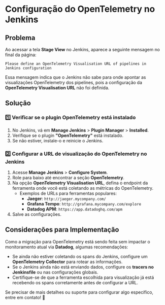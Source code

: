 # Configuração do OpenTelemetry no Jenkins

## Problema
Ao acessar a tela **Stage View** no Jenkins, aparece a seguinte mensagem no final da página:

```
Please define an OpenTelemetry Visualisation URL of pipelines in Jenkins configuration
```

Essa mensagem indica que o Jenkins não sabe para onde apontar as visualizações OpenTelemetry dos pipelines, pois a configuração da **OpenTelemetry Visualisation URL** não foi definida.

## Solução

### 1️⃣ Verificar se o plugin OpenTelemetry está instalado
1. No Jenkins, vá em **Manage Jenkins** > **Plugin Manager** > **Installed**.
2. Verifique se o plugin **"OpenTelemetry"** está instalado.
3. Se não estiver, instale-o e reinicie o Jenkins.

### 2️⃣ Configurar a URL de visualização do OpenTelemetry no Jenkins
1. Acesse **Manage Jenkins** > **Configure System**.
2. Role para baixo até encontrar a seção **OpenTelemetry**.
3. Na opção **OpenTelemetry Visualisation URL**, defina o endpoint da ferramenta onde você está coletando as métricas do OpenTelemetry.
   - Exemplos de URLs para ferramentas populares:
     - **Jaeger**: `http://jaeger.mycompany.com/`
     - **Grafana Tempo**: `http://grafana.mycompany.com/explore`
     - **Datadog APM**: `https://app.datadoghq.com/apm`
4. Salve as configurações.

## Considerações para Implementação
Como a migração para OpenTelemetry está sendo feita sem impactar o monitoramento atual via **Datadog**, algumas recomendações:
- Se ainda não estiver coletando os spans do Jenkins, configure um **OpenTelemetry Collector** para rotear as informações.
- Se o Jenkins ainda não está enviando dados, configure os **tracers no Jenkinsfile** ou nas configurações globais.
- Certifique-se de que a ferramenta escolhida para visualização já está recebendo os spans corretamente antes de configurar a URL.

Se precisar de mais detalhes ou suporte para configurar algo específico, entre em contato! 🚀
